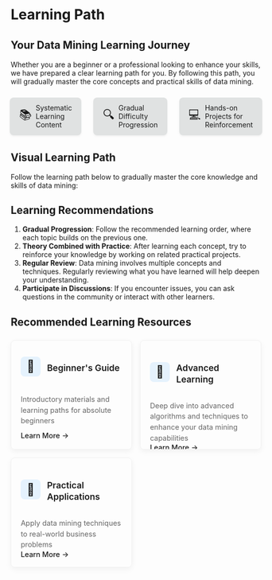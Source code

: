# Learning Path

<div class="path-intro">
  <div class="path-intro__content">
    <h2>Your Data Mining Learning Journey</h2>
    <p>Whether you are a beginner or a professional looking to enhance your skills, we have prepared a clear learning path for you. By following this path, you will gradually master the core concepts and practical skills of data mining.</p>
    <div class="path-intro__features">
      <div class="path-intro__feature">
        <div class="path-intro__feature-icon">📚</div>
        <div class="path-intro__feature-text">Systematic Learning Content</div>
      </div>
      <div class="path-intro__feature">
        <div class="path-intro__feature-icon">🔍</div>
        <div class="path-intro__feature-text">Gradual Difficulty Progression</div>
      </div>
      <div class="path-intro__feature">
        <div class="path-intro__feature-icon">💻</div>
        <div class="path-intro__feature-text">Hands-on Projects for Reinforcement</div>
      </div>
    </div>
  </div>
</div>

## Visual Learning Path

Follow the learning path below to gradually master the core knowledge and skills of data mining:

<learning-path-visualization></learning-path-visualization>

## Learning Recommendations

1. **Gradual Progression**: Follow the recommended learning order, where each topic builds on the previous one.
2. **Theory Combined with Practice**: After learning each concept, try to reinforce your knowledge by working on related practical projects.
3. **Regular Review**: Data mining involves multiple concepts and techniques. Regularly reviewing what you have learned will help deepen your understanding.
4. **Participate in Discussions**: If you encounter issues, you can ask questions in the community or interact with other learners.

## Recommended Learning Resources

<div class="resource-grid">
  <div class="resource-card">
    <div class="resource-card__header">
      <span class="resource-card__icon">📖</span>
      <h3>Beginner's Guide</h3>
    </div>
    <p>Introductory materials and learning paths for absolute beginners</p>
    <a href="/learning-path/beginner.html" class="resource-card__link">Learn More</a>
  </div>
  
  <div class="resource-card">
    <div class="resource-card__header">
      <span class="resource-card__icon">🚀</span>
      <h3>Advanced Learning</h3>
    </div>
    <p>Deep dive into advanced algorithms and techniques to enhance your data mining capabilities</p>
    <a href="/learning-path/advanced.html" class="resource-card__link">Learn More</a>
  </div>
  
  <div class="resource-card">
    <div class="resource-card__header">
      <span class="resource-card__icon">💼</span>
      <h3>Practical Applications</h3>
    </div>
    <p>Apply data mining techniques to real-world business problems</p>
    <a href="/learning-path/practical.html" class="resource-card__link">Learn More</a>
  </div>
</div>


<div class="did-you-know-container">
  <did-you-know category="general"></did-you-know>
</div>

<style>
.path-intro {
  margin: 2rem 0;
}

.path-intro__content {
  max-width: 800px;
  margin: 0 auto;
}

.path-intro__features {
  display: flex;
  gap: 1.5rem;
  margin-top: 1.5rem;
  justify-content: center;
}

.path-intro__feature {
  display: flex;
  align-items: center;
  gap: 0.5rem;
  background-color:rgb(224, 226, 226);
  padding: 0.8rem 1.2rem;
  border-radius: 8px;
  box-shadow: 0 2px 4px rgba(0,0,0,0.05);
}

.path-intro__feature-icon {
  font-size: 1.5rem;
}

.resource-grid {
  display: grid;
  grid-template-columns: repeat(3, 1fr);
  gap: 1rem;
  margin: 1.5rem 0;
}

.resource-card {
  background-color: var(--bg-color);
  border-radius: 8px;
  padding: 1.2rem;
  box-shadow: 0 4px 12px rgba(0, 0, 0, 0.05);
  transition: all 0.3s ease;
  border: 1px solid rgba(0, 0, 0, 0.05);
  position: relative;
  overflow: hidden;
  height: 180px;
  display: flex;
  flex-direction: column;
}

.resource-card:hover {
  transform: translateY(-3px);
  box-shadow: 0 6px 15px rgba(0, 0, 0, 0.08);
  border-color: rgba(24, 144, 255, 0.2);
}

.resource-card:before {
  content: '';
  position: absolute;
  top: 0;
  left: 0;
  width: 100%;
  height: 3px;
  background: linear-gradient(90deg, var(--theme-color) 0%, var(--theme-color-light) 100%);
}

.resource-card__header {
  display: flex;
  align-items: center;
  gap: 0.8rem;
  margin-bottom: 0.8rem;
}

.resource-card__icon {
  font-size: 1.5rem;
  color: var(--theme-color);
  background-color: rgba(24, 144, 255, 0.1);
  width: 40px;
  height: 40px;
  display: flex;
  align-items: center;
  justify-content: center;
  border-radius: 8px;
  flex-shrink: 0;
}

.resource-card__header h3 {
  /* margin: 0 0 0.5rem 0; */
  color: var(--text-color);
  font-size: 1.1rem;
  font-weight: 600;
  line-height: 1.3;
}

.resource-card p {
  color: #666;
  line-height: 1.5;
  margin: 0;
  font-size: 0.9rem;
  text-align: left;
  flex-grow: 1;
  display: flex;
  align-items: center;
}

.resource-card__link {
  display: inline-flex;
  align-items: center;
  color: var(--theme-color);
  text-decoration: none;
  font-weight: 500;
  font-size: 0.9rem;
  margin-top: auto;
  align-self: flex-start;
}

.resource-card__link:hover {
  color: var(--theme-color-light);
}

.resource-card__link:after {
  content: '→';
  margin-left: 4px;
  transition: transform 0.2s ease;
}

.resource-card__link:hover:after {
  transform: translateX(3px);
}

.did-you-know-container {
  margin: 3rem 0;
}

@media (max-width: 768px) {
  .path-intro__features {
    flex-direction: column;
    align-items: center;
  }
  
  .resource-grid {
    grid-template-columns: 1fr;
  }
  
  .resource-card {
    height: auto;
    min-height: 150px;
  }
}

@media (min-width: 769px) and (max-width: 1024px) {
  .resource-grid {
    grid-template-columns: repeat(2, 1fr);
  }
}
</style> 